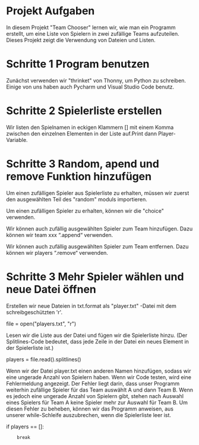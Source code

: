 # Projekt Aufgaben 
In diesem Projekt "Team Chooser" lernen wir, wie man ein Programm erstellt, um eine Liste von Spielern in zwei zufällige Teams aufzuteilen. Dieses Projekt zeigt die Verwendung von Dateien und Listen.


# Schritte 1 Program benutzen 
Zunächst verwenden wir "thrinket" von Thonny, um Python zu schreiben. Einige von uns haben auch Pycharm und Visual Studio Code benutz.  


# Schritte 2 Spielerliste erstellen
Wir listen den Spielnamen in eckigen Klammern [] mit einem Komma zwischen den einzelnen Elementen in der Liste auf.Print dann Player-Variable. 


# Schritte 3 Random, apend und remove Funktion hinzufügen
Um einen zufälligen Spieler aus Spielerliste zu erhalten, müssen wir zuerst den ausgewählten Teil des "random" moduls importieren.

Um einen zufälligen Spieler zu erhalten, können wir die "choice" verwenden.

Wir können auch zufällig ausgewählten Spieler zum Team hinzufügen. Dazu können wir team xxx “.append“ verwenden.

Wir können auch zufällig ausgewählten Spieler zum Team entfernen. Dazu können wir players “.remove“ verwenden.


# Schritte 3 Mehr Spieler wählen und neue Datei öffnen
Erstellen wir neue Dateien in txt.format als "player.txt" -Datei mit dem schreibgeschützten 'r'.  

file = open("players.txt", "r")

Lesen wir die Liste aus der Datei und fügen wir die Spielerliste hinzu. (Der Splitlines-Code bedeutet, dass jede Zeile in der Datei ein neues Element in der Spielerliste ist.) 

players = file.read().splitlines()

Wenn wir der Datei player.txt einen anderen Namen hinzufügen, sodass wir eine ungerade Anzahl von Spielern haben. Wenn wir Code testen, wird eine Fehlermeldung angezeigt. Der Fehler liegt darin, dass unser Programm weiterhin zufällige Spieler für das Team auswählt A und dann Team B. Wenn es jedoch eine ungerade Anzahl von Spielern gibt, stehen nach Auswahl eines Spielers für Team A keine Spieler mehr zur Auswahl für Team B. Um diesen Fehler zu beheben, können wir das Programm anweisen, aus unserer while-Schleife auszubrechen, wenn die Spielerliste leer ist.

 if players == []:
        
        break


